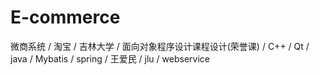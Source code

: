 # E-commerce
微商系统 / 淘宝 / 吉林大学 / 面向对象程序设计课程设计(荣誉课) / C++ / Qt / java / Mybatis / spring / 王爱民 / jlu / webservice

